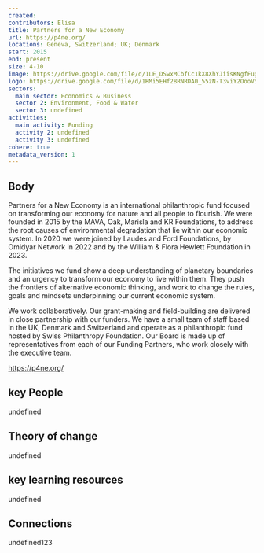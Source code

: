 ```yaml
---
created:
contributors: Elisa
title: Partners for a New Economy
url: https://p4ne.org/
locations: Geneva, Switzerland; UK; Denmark
start: 2015
end: present
size: 4-10
image: https://drive.google.com/file/d/1LE_DSwxMCbfCc1kX8XhYJiisKNgfFugr/view?usp=drive_link
logo: https://drive.google.com/file/d/1RMi5EHf28RNRDA0_55zN-T3viY2OooV5/view?usp=drive_link
sectors:
  main sector: Economics & Business
  sector 2: Environment, Food & Water
  sector 3: undefined
activities: 
  main activity: Funding
  activity 2: undefined
  activity 3: undefined
cohere: true
metadata_version: 1
---
```



## Body

Partners for a New Economy is an international philanthropic fund focused on transforming our economy for nature and all people to flourish. We were founded in 2015 by the MAVA, Oak, Marisla and KR Foundations, to address the root causes of environmental degradation that lie within our economic system. In 2020 we were joined by Laudes and Ford Foundations, by Omidyar Network in 2022 and by the William & Flora Hewlett Foundation in 2023.

The initiatives we fund show a deep understanding of planetary boundaries and an urgency to transform our economy to live within them. They push the frontiers of alternative economic thinking, and work to change the rules, goals and mindsets underpinning our current economic system.

We work collaboratively. Our grant-making and field-building are delivered in close partnership with our funders. We have a small team of staff based in the UK, Denmark and Switzerland and operate as a philanthropic fund hosted by Swiss Philanthropy Foundation. Our Board is made up of representatives from each of our Funding Partners, who work closely with the executive team.

https://p4ne.org/

## key People

undefined

## Theory of change

undefined

## key learning resources

undefined

## Connections

undefined123

